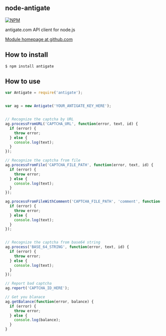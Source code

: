 node-antigate
-------------

[![NPM](https://nodei.co/npm/antigate.png?downloads=true&stars=true)](https://nodei.co/npm/antigate/)

antigate.com API client for node.js

[Module homepage at github.com](https://github.com/ssbb/node-antigate)

How to install
--------------

    $ npm install antigate


How to use
----------

```javascript
var Antigate = require('antigate');


var ag = new Antigate('YOUR_ANTIGATE_KEY_HERE');


// Recognize the captcha by URL
ag.processFromURL('CAPTCHA_URL', function(error, text, id) {
  if (error) {
    throw error;
  } else {
    console.log(text);
  }
});

// Recognize the captcha from file
ag.processFromFile('CAPTCHA_FILE_PATH', function(error, text, id) {
  if (error) {
    throw error;
  } else {
    console.log(text);
  }
});

ag.processFromFileWithComment('CAPTCHA_FILE_PATH', 'comment', function(error, text, id) {
  if (error) {
    throw error;
  } else {
    console.log(text);
  }
});


// Recognize the captcha from base64 string
ag.process('BASE_64_STRING', function(error, text, id) {
  if (error) {
    throw error;
  } else {
    console.log(text);
  }
});

// Report bad captcha
ag.report('CAPTCHA_ID_HERE');

// Get you blanace
ag.getBalance(function(error, balance) {
  if (error) {
    throw error;
  } else {
    console.log(balance);
  }
}

```
